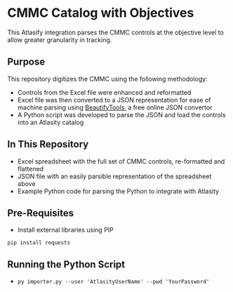 # CMMC Catalog with Objectives

This Atlasify integration parses the CMMC controls at the objective level to allow greater granularity in tracking.

## Purpose

This repository digitizes the CMMC using the following methodology:

- Controls from the Excel file were enhanced and reformatted
- Excel file was then converted to a JSON representation for ease of machine parsing using [BeautifyTools](http://beautifytools.com/excel-to-json-converter.php), a free online JSON convertor
- A Python script was developed to parse the JSON and load the controls into an Atlasity catalog

## In This Repository

- Excel spreadsheet with the full set of CMMC controls, re-formatted and flattened
- JSON file with an easily parsible representation of the spreadsheet above
- Example Python code for parsing the Python to integrate with Atlasity

## Pre-Requisites

- Install external libraries using PIP

`pip install requests`

## Running the Python Script

- `py importer.py --user 'AtlasityUserName' --pwd 'YourPassword'`